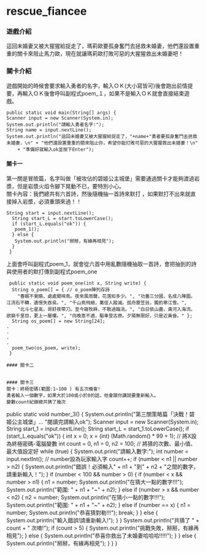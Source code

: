 # rescue_fiancee
### 遊戲介紹
這回未婚妻又被大猩猩給捉走了，瑪莉歐要孤身奮鬥去拯救未婚妻，他們還設置重重的關卡來阻止馬力歐，現在就讓瑪莉歐打敗可惡的大猩猩救出未婚妻吧！  
### 關卡介紹
遊戲開始的時候會要求輸入勇者的名字，輸入ＯＫ(大小寫皆可)後會跑出前情提要，再輸入ＯＫ後會呼叫副程式poem_１，如果不是輸入ＯＫ就會直接結束遊戲。
```
public static void main(String[] args) {
Scanner input = new Scanner(System.in);
System.out.println("請輸入勇者名字:");
String name = input.nextLine();
System.out.println("這回未婚妻又被大猩猩給捉走了，"+name+"勇者要孤身奮鬥去拯救未婚妻，\n" + "他們還設置重重的關來阻止你，希望你能打敗可惡的大猩猩救出未婚妻！\n"
    + "準備好就輸入ok並按下Enter");
```
#### 關卡一
第一關是冒險篇，名字叫做「被攻佔的碧姬公主城堡」需要通過關卡才能夠渡過岩漿，但是岩漿火焰令腳下晃動不已，要特別小心。  
關卡內容：我們總共有六首詩，然後隨機抽一首詩來默打 ，如果默打不出來就直接掉入岩漿，必須重頭來過！！
```
String start = input.nextLine();
  String start_L = start.toLowerCase();
  if (start_L.equals("ok")) {
   poem_1();
  } else {
   System.out.println("掰掰，有緣再相見");
  }
 }
```
上面會呼叫副程式poem_1，就會從六首中用亂數隨機抽取一首詩，會把抽到的詩與使用者的默打傳到副程式poem_one
```
 public static void poem_one(int x, String write) {
  String o_poem[] = { // o_poem陣列存詩
    "春眠不覺曉，處處聞啼鳥。夜來風雨聲，花落知多少。", "功蓋三分國，名成八陣圖。江流石不轉，遺恨失吞吳。", "千山鳥飛絕，萬徑人蹤滅。孤舟蓑笠翁，獨釣寒江雪。",
    "北斗七星高，哥舒夜帶刀。至今窺牧麻，不敢過臨洮。", "白日依山盡，黃河入海流。欲窮千里目，更上一層樓。", "向晚意不適，驅車登古原。夕陽無限好，只是近黃昏。" };
  String os_poem[] = new String[24];
.
.
.
.
  poem_two(os_poem, write);
 }

#### 關卡二


#### 關卡三
關卡：終極密碼(範圍:1~100 ) 有五次機會!
勇者輸入一個數字，如果大於100或小於0的話，他會跟你講說要重新輸入。
變數count紀錄總共猜了幾次

```
public static void number_3() {
  System.out.println("第三關策略篇「決戰！碧姬公主城堡」... "閱讀完請輸入ok");
  Scanner input = new Scanner(System.in);
  String start_1 = input.nextLine();
  String start_L = start_1.toLowerCase();
  if (start_L.equals("ok")) {
   int x = 0;
   x = (int) (Math.random() * 99 + 1); // 將X設為終極密碼-電腦變數
   int count = 0, n1 = 0, n2 = 100; // 將猜的次數、最小值、最大值設定好
   while (true) {
    System.out.print("請輸入數字:");
    int number = input.nextInt(); // number設為玩家輸入字
    count++;
    if (number < n1 || number > n2) {
     System.out.println("錯誤！必須輸入" + n1 + "到" + n2 + "之間的數字，請重新輸入！");
    }
    if (number < 100 && number > 0) {
     if (number < x && number > n1) {
      n1 = number;
      System.out.println("在猜大一點的數字!!!");
      System.out.println("範圍: " + n1 + "~" + n2);
     } else if (number > x && number < n2) {
      n2 = number;
      System.out.println("在猜小一點的數字!!!");
      System.out.println("範圍: " + n1 + "~" + n2);
     } else if (number == x) {
      n1 = number;
      System.out.println("恭喜猜對勒!!!");
      break;
     }
    } else {
     System.out.println("輸入錯誤!請重新輸入!");
    }
   }
   System.out.println("共猜了 " + count + " 次唷!");
   if (count > 5) {
    System.out.println("挑戰失敗，掰掰，有緣再相見");
   } else {
    System.out.println("恭喜你救出了未婚妻哈哈哈!!!!!");
   }
  } else {
   System.out.println("掰掰，有緣再相見");
  }
 }
}
```
